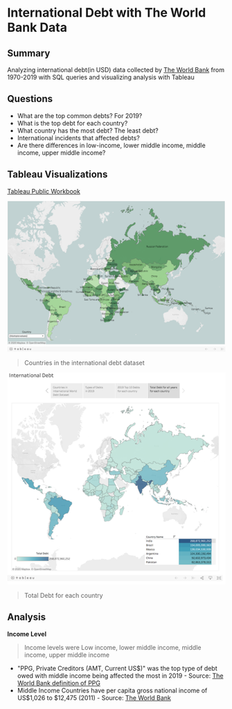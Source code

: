 # International Debt with The World Bank Data

## Summary
Analyzing international debt(in USD) data collected by [The World Bank](https://datacatalog.worldbank.org/dataset/international-debt-statistics) from 1970-2019
with SQL queries and visualizing analysis with Tableau

## Questions
- What are the top common debts? For 2019?
- What is the top debt for each country?
- What country has the most debt? The least debt?
- International incidents that affected debts?
- Are there differences in low-income, lower middle income, middle income, upper middle income?




## Tableau Visualizations
[Tableau Public Workbook](https://public.tableau.com/profile/diannejardinez#!/vizhome/InternationalDebtwithTheWorldBankData/Map?publish=yes)


![](https://github.com/diannejardinez/SQL-World-Bank-International-Debt/blob/master/images/Tableau-Map.png)
> Countries in the international debt dataset

![](https://github.com/diannejardinez/SQL-World-Bank-International-Debt/blob/master/images/Tableau-Map_country-debt.png)
> Total Debt for each country

## Analysis
**Income Level**
> Income levels were Low income, lower middle income,  middle income, upper middle income
- "PPG, Private Creditors (AMT, Current US$)" was the top type of debt owed with middle income being affected the most in 2019 - Source: [The World Bank definition of PPG](https://datacatalog.worldbank.org/ppg-private-creditors-amt-current-us-0)
- Middle Income Countries have per capita gross national income of US$1,026 to $12,475 (2011) - Source: [The World Bank](https://www.worldbank.org/en/country/mic/overview#:~:text=The%20world's%20Middle%20Income%20Countries,%244%2C046%20and%20%2412%2C535%20(2021))